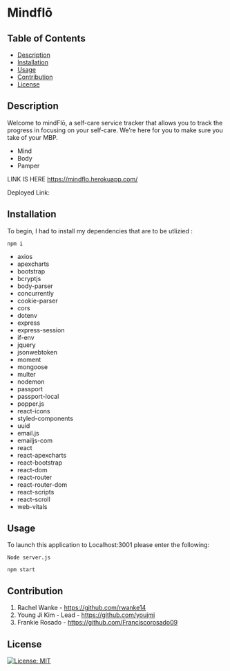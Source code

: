 # Mindflō


## Table of Contents

  * [Description](#description)
  * [Installation](#installation)
  * [Usage](#usage)
  * [Contribution](#contribution)
  * [License](#license)



## Description

Welcome to mindFlō, a self-care service tracker that allows you to track the progress in focusing on your self-care. We’re here for you to make sure you take of your MBP. 
* Mind 
* Body 
* Pamper 

LINK IS HERE
https://mindflo.herokuapp.com/


Deployed Link: 

## Installation

To begin, I had to install my dependencies that are to be utlizied :

```
npm i
```
 * axios
 * apexcharts
 * bootstrap
 * bcryptjs
 * body-parser
 * concurrently
 * cookie-parser
 * cors
 * dotenv
 * express
 * express-session
 * if-env
 * jquery
 * jsonwebtoken
 * moment
 * mongoose
 * multer
 * nodemon
 * passport
 * passport-local
 * popper.js
 * react-icons
 * styled-components
 * uuid
 * email.js
 * emailjs-com
 * react
 * react-apexcharts
 * react-bootstrap
 * react-dom
 * react-router
 * react-router-dom
 * react-scripts
 * react-scroll
 * web-vitals


## Usage

To launch this application to Localhost:3001 please enter the following:

```
Node server.js

npm start
```


## Contribution

1.  Rachel Wanke - https://github.com/rwanke14
2.  Young Ji Kim - Lead - https://github.com/youjmi
3.  Frankie Rosado - https://github.com/Franciscorosado09



## License 
[![License: MIT](https://img.shields.io/badge/License-MIT-yellow.svg)](https://opensource.org/licenses/MIT)









